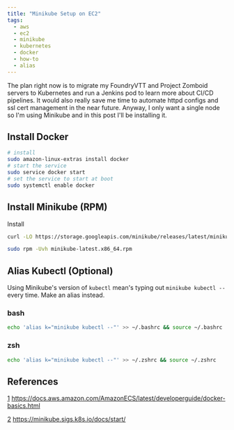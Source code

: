 ```yaml
---
title: "Minikube Setup on EC2"
tags:
  - aws
  - ec2
  - minikube
  - kubernetes
  - docker
  - how-to
  - alias
---
```


The plan right now is to migrate my FoundryVTT and Project Zomboid servers to Kubernetes and run a Jenkins pod to learn more about CI/CD pipelines. It would also really save me time to automate httpd configs and ssl cert management in the near future. Anyway, I only want a single node so I'm using Minikube and in this post I'll be installing it.

## Install Docker
```bash
# install
sudo amazon-linux-extras install docker
# start the service
sudo service docker start
# set the service to start at boot
sudo systemctl enable docker
```

## Install Minikube (RPM)
Install
```bash
curl -LO https://storage.googleapis.com/minikube/releases/latest/minikube-latest.x86_64.rpm
```
```bash
sudo rpm -Uvh minikube-latest.x86_64.rpm
```

## Alias Kubectl (Optional)
Using Minikube's version of `kubectl` mean's typing out `minikube kubectl --` every time. Make an alias instead.
### bash
```bash
echo 'alias k="minikube kubectl --"' >> ~/.bashrc && source ~/.bashrc
```
### zsh
```bash
echo 'alias k="minikube kubectl --"' >> ~/.zshrc && source ~/.zshrc
```

## References
[1](https://docs.aws.amazon.com/AmazonECS/latest/developerguide/docker-basics.html) https://docs.aws.amazon.com/AmazonECS/latest/developerguide/docker-basics.html

[2](https://minikube.sigs.k8s.io/docs/start/) https://minikube.sigs.k8s.io/docs/start/
